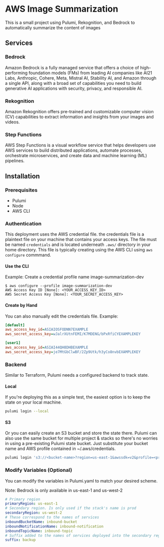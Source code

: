 # AWS Image Summarization
This is a small project using Pulumi, Rekognition, and Bedrock to automatically summarize the content of images

## Services

### Bedrock

Amazon Bedrock is a fully managed service that offers a choice of high-performing foundation models (FMs) from leading AI companies like AI21 Labs, Anthropic, Cohere, Meta, Mistral AI, Stability AI, and Amazon through a single API, along with a broad set of capabilities you need to build generative AI applications with security, privacy, and responsible AI.

### Rekognition

Amazon Rekognition offers pre-trained and customizable computer vision (CV) capabilities to extract information and insights from your images and videos.

### Step Functions

AWS Step Functions is a visual workflow service that helps developers use AWS services to build distributed applications, automate processes, orchestrate microservices, and create data and machine learning (ML) pipelines. 

## Installation

### Prerequisites
- Pulumi
- Node
- AWS CLI

### Authentication
This deployment uses the AWS credential file. the credentials file is a plaintext file on your machine that contains your access keys. The file must be named `credentials` and is located underneath `.aws/` directory in your home directory. This file is typically creating using the AWS CLI using `aws configure` commmand.

#### Use the CLI

Example: Create a credential profile name image-summarization-dev

```shell
$ aws configure --profile image-summarization-dev
AWS Access Key ID [None]: <YOUR_ACCESS_KEY_ID>
AWS Secret Access Key [None]: <YOUR_SECRET_ACCESS_KEY>
```

#### Create by Hand

You can also manually edit the credentials file. Example:

```ini
[default]
aws_access_key_id=ASIAIOSFODNN7EXAMPLE
aws_secret_access_key=wJalrXUtnFEMI/K7MDENG/bPxRfiCYEXAMPLEKEY

[user1]
aws_access_key_id=ASIAI44QH8DHBEXAMPLE
aws_secret_access_key=je7MtGbClwBF/2Zp9Utk/h3yCo8nvbEXAMPLEKEY
```

### Backend

Similar to Terraform, Pulumi needs a configured backend to track state.

#### Local

If you're deploying this as a simple test, the easiest option is to keep the state on your local machine.

```bash
pulumi login --local
```

#### S3

Or you can easily create an S3 bucket and store the state there. Pulumi can also use the same bucket for multiple project & stacks so there's no worries in using a pre-existing Pulumi state bucket. Just substitute your bucket name and AWS profile contained in ~/.aws/credentials.


```bash
pulumi login 's3://<bucket-name>?region=us-east-1&awssdk=v2&profile=<profile-name>'
```

### Modify Variables (Optional)

You can modify the variables in Pulumi.yaml to match your desired scheme.

Note: Bedrock is only available in us-east-1 and us-west-2

```yaml
# Primary region
primaryRegion: us-east-1
# Secondary region. Is only used if the stack's name is prod
secondaryRegion: us-west-2
# These correspond to the names of services
inboundBucketName: inbound-bucket
inboundNotificationName: inbound-notification
inboundTopicName: inbound-topic
# Suffix added to the names of services deployed into the secondary region. Example: inbound-bucket-backup
suffix: backup
```